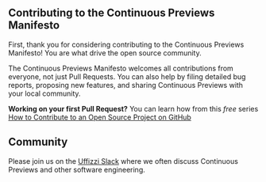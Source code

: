 ## Contributing to the Continuous Previews Manifesto

First, thank you for considering contributing to the Continuous Previews Manifesto! You are what drive the open source community.

The Continuous Previews Manifesto welcomes all contributions from everyone, not just Pull Requests. You can also help by filing detailed bug reports, proposing new features, and sharing Continuous Previews with your local community.

**Working on your first Pull Request?** You can learn how from this *free* series [How to Contribute to an Open Source Project on GitHub](https://kcd.im/pull-request)

## Community

Please join us on the [Uffizzi Slack](https://join.slack.com/t/uffizzi/shared_invite/zt-ffr4o3x0-J~0yVT6qgFV~wmGm19Ux9A) where we often discuss Continuous Previews and other software engineering.
